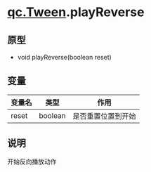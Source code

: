 # [qc.Tween](../components/Tween.md).playReverse

## 原型
* void playReverse(boolean reset)

## 变量
| 变量名 | 类型 | 作用 |
| ------------- |-------------|-------------|
| reset | boolean | 是否重置位置到开始 |

## 说明
开始反向播放动作


